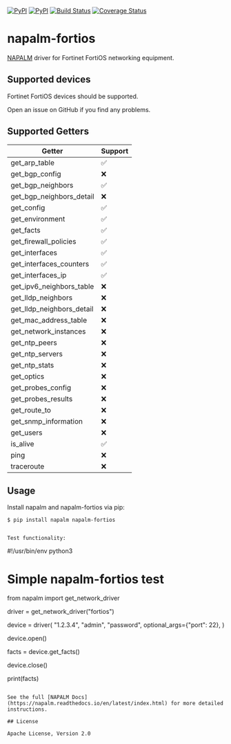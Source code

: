 [![PyPI](https://img.shields.io/pypi/v/napalm-fortios.svg)](https://pypi.python.org/pypi/napalm-fortios)
[![PyPI](https://img.shields.io/pypi/dm/napalm-fortios.svg)](https://pypi.python.org/pypi/napalm-fortios)
[![Build Status](https://travis-ci.org/napalm-automation/napalm-fortios.svg?branch=master)](https://travis-ci.org/napalm-automation/napalm-fortios)
[![Coverage Status](https://coveralls.io/repos/github/napalm-automation/napalm-fortios/badge.svg?branch=master)](https://coveralls.io/github/napalm-automation/napalm-fortios)


# napalm-fortios

[NAPALM](https://napalm-automation.net/) driver for Fortinet FortiOS networking
equipment.

## Supported devices

Fortinet FortiOS devices should be supported.

Open an issue on GitHub if you find any problems.

## Supported Getters

| Getter                    | Support  |
|---------------------------|----------|
| get_arp_table             |  ✅      |
| get_bgp_config            |  ❌      |
| get_bgp_neighbors         |  ✅      |
| get_bgp_neighbors_detail  |  ❌      |
| get_config                |  ✅      |
| get_environment           |  ✅      |
| get_facts                 |  ✅      |
| get_firewall_policies     |  ✅      |
| get_interfaces            |  ✅      |
| get_interfaces_counters   |  ✅      |
| get_interfaces_ip         |  ✅      |
| get_ipv6_neighbors_table  |  ❌      |
| get_lldp_neighbors        |  ❌      |
| get_lldp_neighbors_detail |  ❌      |
| get_mac_address_table     |  ❌      |
| get_network_instances     |  ❌      |
| get_ntp_peers             |  ❌      |
| get_ntp_servers           |  ❌      |
| get_ntp_stats             |  ❌      |
| get_optics                |  ❌      |
| get_probes_config         |  ❌      |
| get_probes_results        |  ❌      |
| get_route_to              |  ❌      |
| get_snmp_information      |  ❌      |
| get_users                 |  ❌      |
| is_alive                  |  ✅      |
| ping                      |  ❌      |
| traceroute                |  ❌      |

## Usage

Install napalm and napalm-fortios via pip:
```
$ pip install napalm napalm-fortios
```
```

Test functionality:
```
#!/usr/bin/env python3
# Simple napalm-fortios test

from napalm import get_network_driver

driver = get_network_driver("fortios")

device = driver(
    "1.2.3.4",
    "admin",
    "password",
    optional_args={"port": 22},
)

device.open()

facts = device.get_facts()

device.close()

print(facts)
```

See the full [NAPALM Docs](https://napalm.readthedocs.io/en/latest/index.html) for more detailed instructions.

## License

Apache License, Version 2.0
